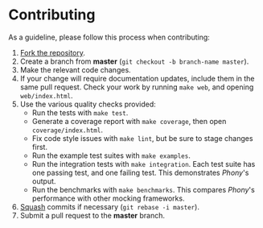 # Contributing

As a guideline, please follow this process when contributing:

1. [Fork the repository].
2. Create a branch from **master** (`git checkout -b branch-name master`).
3. Make the relevant code changes.
4. If your change will require documentation updates, include them in the same
   pull request. Check your work by running `make web`, and opening
   `web/index.html`.
5. Use the various quality checks provided:
    - Run the tests with `make test`.
    - Generate a coverage report with `make coverage`, then open
      `coverage/index.html`.
    - Fix code style issues with `make lint`, but be sure to stage changes
      first.
    - Run the example test suites with `make examples`.
    - Run the integration tests with `make integration`. Each test suite has one
      passing test, and one failing test. This demonstrates *Phony*'s output.
    - Run the benchmarks with `make benchmarks`. This compares *Phony*'s
      performance with other mocking frameworks.
6. [Squash] commits if necessary (`git rebase -i master`).
7. Submit a pull request to the **master** branch.

[fork the repository]: https://help.github.com/articles/fork-a-repo
[squash]: http://git-scm.com/book/en/Git-Tools-Rewriting-History#Changing-Multiple-Commit-Messages
